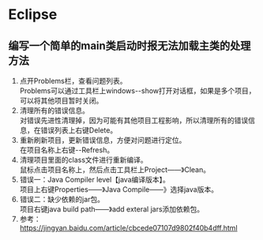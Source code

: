 # Eclipse

## 编写一个简单的main类启动时报无法加载主类的处理方法
1. 点开Problems栏，查看问题列表。
<br/>Problems可以通过工具栏上windows--show打开对话框，如果是多个项目，可以将其他项目暂时关闭。
2. 清理所有的错误信息。
<br/>对错误先进性清理掉，因为可能有其他项目工程影响，所以清理所有的错误信息，在错误列表上右键Delete。
3. 重新刷新项目，更新错误信息，方便对问题进行定位。
<br/>在项目名称上右键--Refresh。
4. 清理项目里面的class文件进行重新编译。
<br/>鼠标点击项目名称上，然后点击工具栏上Project——》Clean。
5. 错误一：Java Compiler level【java编译版本】。
<br/>项目上右键Properties——》Java Compile——》选择java版本。
6. 错误二：缺少依赖的jar包。
<br/>项目右键java build path——》add exteral jars添加依赖包。
7. 参考：https://jingyan.baidu.com/article/cbcede07107d9802f40b4dff.html
